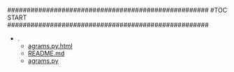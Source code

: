 





####################################################
#TOC START
####################################################
* .
    * [agrams.py.html](./agrams.py.html)
    * [README.md](./README.md)
    * [agrams.py](./agrams.py)
